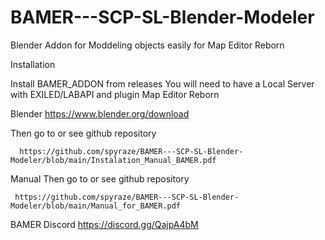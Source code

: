 # BAMER---SCP-SL-Blender-Modeler
Blender Addon for Moddeling objects easily for Map Editor Reborn


Installation

Install BAMER_ADDON from releases
You will need to have a Local Server with EXILED/LABAPI and plugin Map Editor Reborn

Blender
      https://www.blender.org/download

      
Then go to or see github repository

      https://github.com/spyraze/BAMER---SCP-SL-Blender-Modeler/blob/main/Instalation_Manual_BAMER.pdf

Manual
Then go to or see github repository


     https://github.com/spyraze/BAMER---SCP-SL-Blender-Modeler/blob/main/Manual_for_BAMER.pdf

BAMER Discord
https://discord.gg/QajpA4bM
